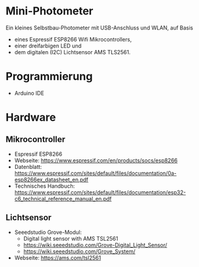 
# Mini-Photometer

Ein kleines Selbstbau-Photometer mit USB-Anschluss und WLAN, auf Basis

* eines Espressif ESP8266 Wifi Mikrocontrollers,
* einer dreifarbigen LED und
* dem digitalen (I2C) Lichtsensor AMS TLS2561.

# Programmierung

* Arduino IDE

# Hardware

## Mikrocontroller

* Espressif ESP8266
* Webseite: https://www.espressif.com/en/products/socs/esp8266
* Datenblatt: https://www.espressif.com/sites/default/files/documentation/0a-esp8266ex_datasheet_en.pdf
* Technisches Handbuch: https://www.espressif.com/sites/default/files/documentation/esp32-c6_technical_reference_manual_en.pdf

## Lichtsensor

* Seeedstudio Grove-Modul:
  * Digital light sensor with AMS TSL2561
  * https://wiki.seeedstudio.com/Grove-Digital_Light_Sensor/
  * https://wiki.seeedstudio.com/Grove_System/
* Webseite: https://ams.com/tsl2561
